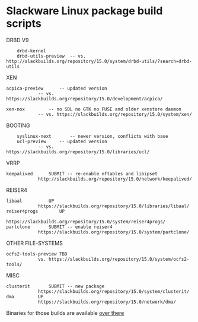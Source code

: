 # Slackware Linux package build scripts

DRBD V9

        drbd-kernel
        drbd-utils-preview	-- vs. http://slackbuilds.org/repository/15.0/system/drbd-utils/?search=drbd-utils

XEN

	acpica-preview		-- updated version
				-- vs. https://slackbuilds.org/repository/15.0/development/acpica/

<!--
	libvirt-preview		-- updated version (meson build)
	python3-ninja
	python3-skbuild
	urlgrabber-preview	-- updated version
				-- vs. https://slackbuilds.org/repository/15.0/network/urlgrabber/
-->

	xen-nox			-- no SDL no GTK no FUSE and older xenstore daemon
				-- vs. https://slackbuilds.org/repository/15.0/system/xen/

BOOTING

        syslinux-next		-- newer version, conflicts with base
        ucl-preview		-- updated version
				-- vs. https://slackbuilds.org/repository/15.0/libraries/ucl/

VRRP

	keepalived		SUBMIT -- re-enable nftables and libipset
				http://slackbuilds.org/repository/15.0/network/keepalived/

<!--
Linux-HA [reloaded](https://pub.nethence.com/server/linuxha-oldschool)

	cluster-glue
	heartbeat
	resource-agents
	fence-agents
-->

REISER4

	libaal			UP
				https://slackbuilds.org/repository/15.0/libraries/libaal/
	reiser4progs		UP
				https://slackbuilds.org/repository/15.0/system/reiser4progs/
	partclone		SUBMIT -- enable reiser4
				https://slackbuilds.org/repository/15.0/system/partclone/

OTHER FILE-SYSTEMS

	ocfs2-tools-preview	TBD
				vs. https://slackbuilds.org/repository/15.0/system/ocfs2-tools/

MISC

	clusterit		SUBMIT -- new package
				https://slackbuilds.org/repository/15.0/system/clusterit/
	dma			UP
				https://slackbuilds.org/repository/15.0/network/dma/

Binaries for those builds are available [over there](https://lab.nethence.com/slackpkgs/)


